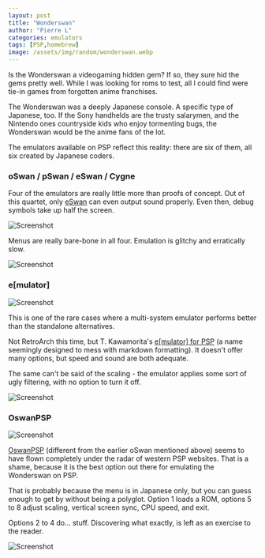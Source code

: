 ```yaml
---
layout: post
title: "Wonderswan"
author: "Pierre L"
categories: emulators
tags: [PSP,homebrew]
image: /assets/img/random/wonderswan.webp
---
```


Is the Wonderswan a videogaming hidden gem? If so, they sure hid the gems pretty well. While I was looking for roms to test, all I could find were tie-in games from forgotten anime franchises. 

The Wonderswan was a deeply Japanese console. A specific type of Japanese, too. If the Sony handhelds are the trusty salarymen, and the Nintendo ones countryside kids who enjoy tormenting bugs, the Wonderswan would be the anime fans of the lot.

The emulators available on PSP reflect this reality: there are six of them, all six created by Japanese coders.

### oSwan / pSwan / eSwan / Cygne

Four of the emulators are really little more than proofs of concept. Out of this quartet, only [eSwan](https://archive.org/details/eSwan009.7z) can even output sound properly. Even then, debug symbols take up half the screen. 

![Screenshot](https://github.com/PSP-Archive/PSP-Archive.github.io/raw/gh-pages/assets/img/snaps/20210817223107.webp)

Menus are really bare-bone in all four. Emulation is glitchy and erratically slow. 

![Screenshot](https://github.com/PSP-Archive/PSP-Archive.github.io/raw/gh-pages/assets/img/snaps/20210817222715.webp)

### e[mulator]

![Screenshot](https://github.com/PSP-Archive/PSP-Archive.github.io/raw/gh-pages/assets/img/snaps/20210817223433.webp)

This is one of the rare cases where a multi-system emulator performs better than the standalone alternatives. 

Not RetroArch this time, but T. Kawamorita's [e[mulator] for PSP](https://archive.org/details/emulator_082f.7z) (a name seemingly designed to mess with markdown formatting). It doesn't offer many options, but speed and sound are both adequate.

The same can't be said of the scaling - the emulator applies some sort of ugly filtering, with no option to turn it off.

![Screenshot](https://github.com/PSP-Archive/PSP-Archive.github.io/raw/gh-pages/assets/img/snaps/20210817223619.webp)

### OswanPSP

![Screenshot](https://github.com/PSP-Archive/PSP-Archive.github.io/raw/gh-pages/assets/img/snaps/20210817224122.webp)

[OswanPSP](https://archive.org/details/oswan-psp-020.7z) (different from the earlier oSwan mentioned above) seems to have flown completely under the radar of western PSP websites. That is a shame, because it is the best option out there for emulating the Wonderswan on PSP.

That is probably because the menu is in Japanese only, but you can guess enough to get by without being a polyglot. Option 1 loads a ROM, options 5 to 8 adjust scaling, vertical screen sync, CPU speed, and exit. 

Options 2 to 4 do... stuff. Discovering what exactly, is left as an exercise to the reader.

![Screenshot](https://github.com/PSP-Archive/PSP-Archive.github.io/raw/gh-pages/assets/img/snaps/20210817224055.webp)
